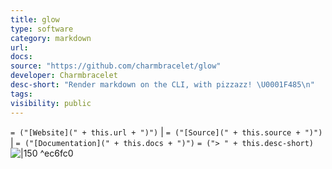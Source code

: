 ```yaml
---
title: glow
type: software
category: markdown
url:
docs:
source: "https://github.com/charmbracelet/glow"
developer: Charmbracelet
desc-short: "Render markdown on the CLI, with pizzazz! \U0001F485\n"
tags:
visibility: public
---
```

`= ("[Website](" + this.url + ")")` |  `= ("[Source](" + this.source + ")")` | `= ("[Documentation](" + this.docs + ")")`
`= ("> " + this.desc-short)`
    ![|150](https://camo.githubusercontent.com/bd591b74af8a6991894c8a84ab8d48f05ce7f66975b325d31f6954c836ddab27/68747470733a2f2f73747566662e636861726d2e73682f676c6f772f676c6f772d312e332d747261696c65722d6769746875622e676966) ^ec6fc0